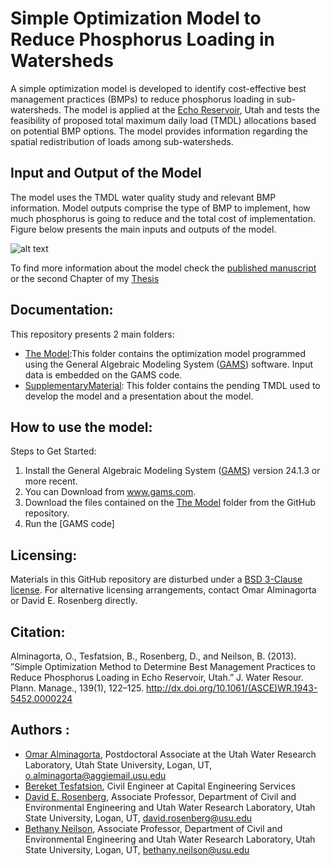 # Simple Optimization Model to Reduce Phosphorus Loading in Watersheds

A simple optimization model is developed to identify cost-effective best management practices (BMPs)
to reduce phosphorus loading in sub-watersheds. The model is applied at the [Echo Reservoir], Utah and 
tests the feasibility of proposed total maximum daily load (TMDL) allocations based on potential BMP options. 
The model provides information regarding the spatial redistribution of loads among sub-watersheds. 

[Echo Reservoir]:  https://c1c7bcfc-a-98501721-s-sites.googlegroups.com/a/aggiemail.usu.edu/omar-alminagorta-cabezas/Miscel/Cite_Alminagorta_Thesis_Chapter2.png?attachauth=ANoY7coC0pBvOQARbA_gAbDJfWA91FcDBGgsnWPJrAphV-bH2D3FuNqZ5pweQzHi-iOMYEnX4wGqy0B3XbU9qnGITR6UMSsIEAuK0fyRa9Xu1q8sllzsFIbtIHO734KdzHwNS3skK1IT-YaQqlAJRGNRAzukL-et_FYgSo9f7B_fET0J0YKrTlKs3_i9NT_X1LoJRIBZcpXW2iDOFiwn-uq8Z81d9nB6rrmm-ST9EJ7CgyGfywB2rdSA7F3s_PZCm-P913eJdZVErj-tteoxgCeb0ND14BMm8Q%3D%3D&attredirects=0 


## Input and Output of the Model
The model uses the TMDL water quality study and relevant BMP information. Model outputs comprise the type of BMP to implement, how much phosphorus is going to reduce and the total cost of implementation. Figure below presents the main inputs and outputs of the model.

   ![alt text]( https://c1c7bcfc-a-98501721-s-sites.googlegroups.com/a/aggiemail.usu.edu/omar-alminagorta-cabezas/Miscel/Input_Output_Model_Paper1.png?attachauth=ANoY7cqpNRv1lbqTY61Ag-W3-nBsFGHp04GNSlDkirBMspkhpw0R9a4OoZc2tQQ-i1sVmBHA7WN8pECTlErQwp5l_ZCd-5eV2qNPRkacTLm7-KIQjg7Kt85N-vExy7q11Jsi7T0jMlDwrKD4OREPJn4oM0NE4HjrKWRmoj-jvIxX3OgIxsZ71TK6NlBfaDs1bRn1t-k98sKETeQHole_orDmasqM554Y7G9lwV0hpSpzc59j7SDFAVskVM63lTlHMtoBQbkDB9qMiJdZG_iXAnLmaHua7NO16w%3D%3D&attredirects=0 "Logo Title Text 1")


To find more information about the model check the [published manuscript] or the second Chapter of my [Thesis] 

[published manuscript]: http://ascelibrary.org/doi/abs/10.1061/%28ASCE%29WR.1943-5452.0000224
[Thesis]: http://digitalcommons.usu.edu/etd/4375/ 

## Documentation:
This repository presents 2 main folders: 

* [The Model]:This folder contains the optimization model programmed using the General Algebraic Modeling System ([GAMS]) software. Input data is embedded on the GAMS code.
* [SupplementaryMaterial]: This folder contains the pending TMDL used to develop the model and a presentation about the model.

[The Model]: https://github.com/alminagorta/Systems-model-in-Wetlands-to-Allocate-water-and-Manage-Plant-Spread/tree/master/1.SystemModel
[SupplementaryMaterial]: https://github.com/alminagorta/Systems-model-in-Wetlands-to-Allocate-water-and-Manage-Plant-Spread/tree/master/4.SupplementaryDocumentation



## How to use the model:

Steps to Get Started:

1. Install the General Algebraic Modeling System ([GAMS]) version 24.1.3 or more recent.
  1. You can Download from www.gams.com.
2. Download the files contained on the [The Model] folder from the GitHub repository. 
3. Run the [GAMS code]


[GAMS]: http://www.gams.com/

## Licensing:

Materials in this GitHub repository are disturbed under a [BSD 3-Clause license]. For alternative licensing arrangements, contact Omar Alminagorta or David E. Rosenberg directly. 

[BSD 3-Clause license]: https://github.com/alminagorta/SimpleOptimizationModel/blob/master/LICENSE

## Citation:

Alminagorta, O., Tesfatsion, B., Rosenberg, D., and Neilson, B. (2013). ”Simple Optimization Method to Determine Best Management Practices to Reduce Phosphorus Loading in Echo Reservoir, Utah.” J. Water Resour. Plann. Manage., 139(1), 122–125.  http://dx.doi.org/10.1061/(ASCE)WR.1943-5452.0000224

## Authors :
* [Omar Alminagorta], Postdoctoral Associate at the Utah Water Research Laboratory, Utah State University, Logan, UT, o.alminagorta@aggiemail.usu.edu
* [Bereket Tesfatsion], Civil Engineer at Capital Engineering Services
* [David E. Rosenberg], Associate Professor, Department of  Civil and Environmental Engineering and Utah Water Research Laboratory, Utah State University, Logan, UT, david.rosenberg@usu.edu
* [Bethany Neilson], Associate Professor, Department of  Civil and Environmental Engineering and Utah Water Research Laboratory, Utah State University, Logan, UT, bethany.neilson@usu.edu

[Omar Alminagorta]: https://sites.google.com/a/aggiemail.usu.edu/omar-alminagorta-cabezas/
[Bereket Tesfatsion]: https://www.linkedin.com/in/bektesfatsion
[David E. Rosenberg]:http://www.engr.usu.edu/cee/faculty/derosenberg/
[Bethany Neilson]: http://uwrl.usu.edu/about/people/faculty/bethanyneilson





